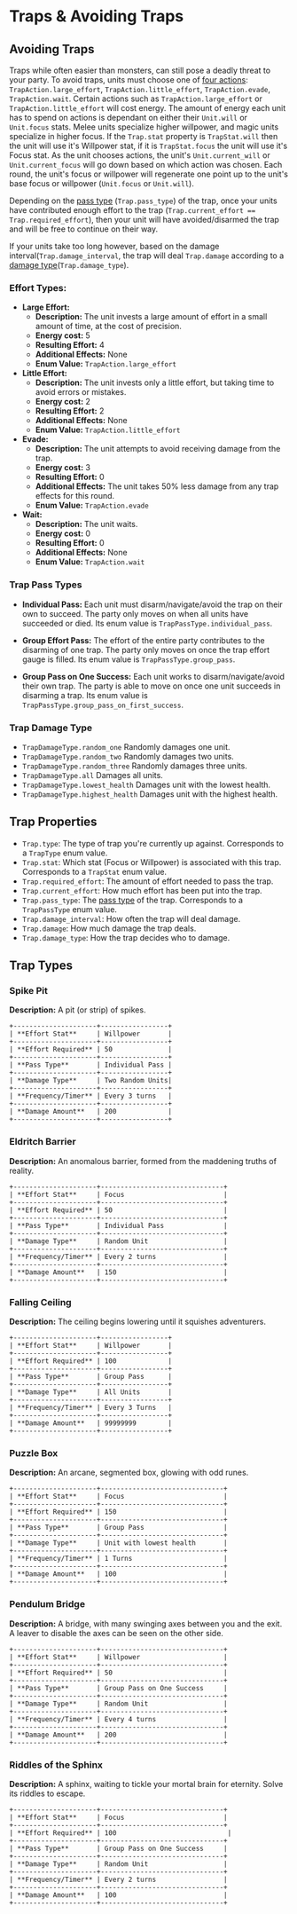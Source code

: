 # Traps & Avoiding Traps

## Avoiding Traps

Traps while often easier than monsters, can still pose a deadly threat to your party. To avoid traps, units must choose one of [four actions](#effort-types): ```TrapAction.large_effort```, ```TrapAction.little_effort```, ```TrapAction.evade```, ```TrapAction.wait```. Certain actions such as ```TrapAction.large_effort``` or ```TrapAction.little_effort``` will cost energy. The amount of energy each unit has to spend on actions is dependant on either their ```Unit.will``` or ```Unit.focus``` stats. Melee units specialize higher willpower, and magic units specialize in higher focus. If the ```Trap.stat``` property is ```TrapStat.will``` then the unit will use it's Willpower stat, if it is ```TrapStat.focus``` the unit will use it's Focus stat. As the unit chooses actions, the unit's ```Unit.current_will``` or ```Unit.current_focus``` will go down based on which action was chosen. Each round, the unit's focus or willpower will regenerate one point up to the unit's base focus or willpower (```Unit.focus``` or ```Unit.will```).

Depending on the [pass type](#trap-pass-types) (```Trap.pass_type```) of the trap, once your units have contributed enough effort to the trap (```Trap.current_effort == Trap.required_effort```), then your unit will have avoided/disarmed the trap and will be free to continue on their way.

If your units take too long however, based on the damage interval(```Trap.damage_interval```, the trap will deal ```Trap.damage``` according to a [damage type](#trap-damage-type)(```Trap.damage_type```).


### Effort Types:
- **Large Effort:** 
    - **Description:** The unit invests a large amount of effort in a small amount of time, at the cost of precision.
    - **Energy cost:** 5
    - **Resulting Effort:** 4
    - **Additional Effects:** None
    - **Enum Value:** ```TrapAction.large_effort```
- **Little Effort:** 
    - **Description:** The unit invests only a little effort, but taking time to avoid errors or mistakes.
    - **Energy cost:** 2
    - **Resulting Effort:** 2
    - **Additional Effects:** None
    - **Enum Value:** ```TrapAction.little_effort```
- **Evade:** 
    - **Description:** The unit attempts to avoid receiving damage from the trap.
    - **Energy cost:** 3
    - **Resulting Effort:** 0
    - **Additional Effects:** The unit takes 50% less damage from any trap effects for this round. 
    - **Enum Value:** ```TrapAction.evade```
- **Wait:** 
    - **Description:** The unit waits.
    - **Energy cost:** 0
    - **Resulting Effort:** 0
    - **Additional Effects:** None
    - **Enum Value:** ```TrapAction.wait```

### Trap Pass Types

- **Individual Pass:** Each unit must disarm/navigate/avoid the trap on their own to succeed. The party only moves on when all units have succeeded or died. Its enum value is ```TrapPassType.individual_pass```.

- **Group Effort Pass:** The effort of the entire party contributes to the disarming of one trap. The party only moves on once the trap effort gauge is filled. Its enum value is ```TrapPassType.group_pass```.

- **Group Pass on One Success:** Each unit works to disarm/navigate/avoid their own trap. The party is able to move on once one unit succeeds in disarming a trap. Its enum value is ```TrapPassType.group_pass_on_first_success```.

### Trap Damage Type

- ```TrapDamageType.random_one``` Randomly damages one unit.
- ```TrapDamageType.random_two``` Randomly damages two units.
- ```TrapDamageType.random_three``` Randomly damages three units.
- ```TrapDamageType.all``` Damages all units.
- ```TrapDamageType.lowest_health``` Damages unit with the lowest health.
- ```TrapDamageType.highest_health``` Damages unit with the highest health.

## Trap Properties

- ```Trap.type```: The type of trap you're currently up against. Corresponds to a ```TrapType``` enum value.
- ```Trap.stat```: Which stat (Focus or Willpower) is associated with this trap. Corresponds to a ```TrapStat``` enum value.
- ```Trap.required_effort```: The amount of effort needed to pass the trap.
- ```Trap.current_effort```: How much effort has been put into the trap.
- ```Trap.pass_type```: The [pass type](#trap-pass-types) of the trap. Corresponds to a ```TrapPassType``` enum value.
- ```Trap.damage_interval```: How often the trap will deal damage.
- ```Trap.damage```: How much damage the trap deals.
- ```Trap.damage_type```: How the trap decides who to damage.


## Trap Types

### Spike Pit
**Description:** A pit (or strip) of spikes. 

```eval_rst
+---------------------+-----------------+
| **Effort Stat**     | Willpower       |
+---------------------+-----------------+
| **Effort Required** | 50              |
+---------------------+-----------------+
| **Pass Type**       | Individual Pass |
+---------------------+-----------------+
| **Damage Type**     | Two Random Units|
+---------------------+-----------------+
| **Frequency/Timer** | Every 3 turns   |
+---------------------+-----------------+
| **Damage Amount**   | 200             |
+---------------------+-----------------+
```

### Eldritch Barrier
**Description:** An anomalous barrier, formed from the maddening truths of reality. 

```eval_rst
+---------------------+-------------------------------+
| **Effort Stat**     | Focus                         |
+---------------------+-------------------------------+
| **Effort Required** | 50                            |
+---------------------+-------------------------------+
| **Pass Type**       | Individual Pass               |
+---------------------+-------------------------------+
| **Damage Type**     | Random Unit                   |
+---------------------+-------------------------------+
| **Frequency/Timer** | Every 2 turns                 |
+---------------------+-------------------------------+
| **Damage Amount**   | 150                           |
+---------------------+-------------------------------+
```

### Falling Ceiling
**Description:** The ceiling begins lowering until it squishes adventurers.

```eval_rst
+---------------------+-----------------+
| **Effort Stat**     | Willpower       |
+---------------------+-----------------+
| **Effort Required** | 100             |
+---------------------+-----------------+
| **Pass Type**       | Group Pass      |
+---------------------+-----------------+
| **Damage Type**     | All Units       |
+---------------------+-----------------+
| **Frequency/Timer** | Every 3 Turns   |
+---------------------+-----------------+
| **Damage Amount**   | 99999999        |
+---------------------+-----------------+
```


### Puzzle Box
**Description:** An arcane, segmented box, glowing with odd runes. 

```eval_rst
+---------------------+-------------------------------+
| **Effort Stat**     | Focus                         |
+---------------------+-------------------------------+
| **Effort Required** | 150                           |
+---------------------+-------------------------------+
| **Pass Type**       | Group Pass                    |
+---------------------+-------------------------------+
| **Damage Type**     | Unit with lowest health       |
+---------------------+-------------------------------+
| **Frequency/Timer** | 1 Turns                       |
+---------------------+-------------------------------+
| **Damage Amount**   | 100                           |
+---------------------+-------------------------------+
```

### Pendulum Bridge
**Description:** A bridge, with many swinging axes between you and the exit. A leaver to disable the axes can be seen on the other side.

```eval_rst
+---------------------+-------------------------------+
| **Effort Stat**     | Willpower                     |
+---------------------+-------------------------------+
| **Effort Required** | 50                            |
+---------------------+-------------------------------+
| **Pass Type**       | Group Pass on One Success     |
+---------------------+-------------------------------+
| **Damage Type**     | Random Unit                   |
+---------------------+-------------------------------+
| **Frequency/Timer** | Every 4 turns                 |
+---------------------+-------------------------------+
| **Damage Amount**   | 200                           |
+---------------------+-------------------------------+
```


### Riddles of the Sphinx
**Description:** A sphinx, waiting to tickle your mortal brain for eternity. Solve its riddles to escape.

```eval_rst
+---------------------+-------------------------------+
| **Effort Stat**     | Focus                         |
+---------------------+-------------------------------+
| **Effort Required** | 100                            |
+---------------------+-------------------------------+
| **Pass Type**       | Group Pass on One Success     |
+---------------------+-------------------------------+
| **Damage Type**     | Random Unit                   |
+---------------------+-------------------------------+
| **Frequency/Timer** | Every 2 turns                 |
+---------------------+-------------------------------+
| **Damage Amount**   | 100                           |
+---------------------+-------------------------------+
```


